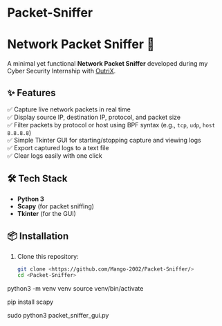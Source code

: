 # Packet-Sniffer

# Network Packet Sniffer 🔎

A minimal yet functional **Network Packet Sniffer** developed during my Cyber Security Internship with [OutriX](https://www.linkedin.com/company/outrix/).

## ✨ Features
✅ Capture live network packets in real time  
✅ Display source IP, destination IP, protocol, and packet size  
✅ Filter packets by protocol or host using BPF syntax (e.g., `tcp`, `udp`, `host 8.8.8.8`)  
✅ Simple Tkinter GUI for starting/stopping capture and viewing logs  
✅ Export captured logs to a text file  
✅ Clear logs easily with one click  

## 🛠 Tech Stack
- **Python 3**
- **Scapy** (for packet sniffing)
- **Tkinter** (for the GUI)

## 📦 Installation
1. Clone this repository:
   ```bash
   git clone <https://github.com/Mango-2002/Packet-Sniffer/>
   cd <Packet-Sniffer>


python3 -m venv venv
source venv/bin/activate


pip install scapy


sudo python3 packet_sniffer_gui.py
